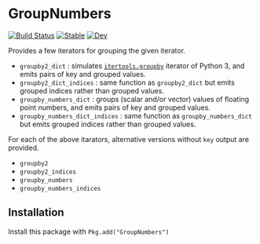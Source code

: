 # GroupNumbers

[![Build Status](https://github.com/hsugawa8651/GroupNumbers.jl/actions/workflows/CI.yml/badge.svg?branch=main)](https://github.com/hsugawa8651/GroupNumbers.jl/actions/workflows/CI.yml?query=branch%3Amain) [![Stable](https://img.shields.io/badge/docs-stable-blue.svg)](https://hsugawa8651.github.io/GroupNumbers.jl/stable/) [![Dev](https://img.shields.io/badge/docs-dev-blue.svg)](https://hsugawa8651.github.io/GroupNumbers.jl/dev/)


Provides a few iterators for grouping the given iterator.

* `groupby2_dict` : simulates [`itertools.groupby`](https://docs.python.org/3/library/itertools.html#itertools.groupby) iterator of Python 3, and emits pairs of key and grouped values.
* `groupby2_dict_indices` : same function as `groupby2_dict` but emits grouped indices rather than grouped values.
* `groupby_numbers_dict` : groups (scalar and/or vector) values of floating point numbers, and emits pairs of key and grouped values.
* `groupby_numbers_dict_indices` : same function as `groupby_numbers_dict` but emits grouped indices rather than grouped values.

For each of the above itarators, alternative versions without `key` output are provided.

* `groupby2`
* `groupby2_indices`
* `groupby_numbers`
* `groupby_numbers_indices`


## Installation

Install this package with `Pkg.add("GroupNumbers")`
